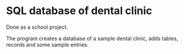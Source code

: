 # SQL database of dental clinic
Done as a school project.

The program creates a database of a sample dental clinic, adds tables, records and some sample entries.
